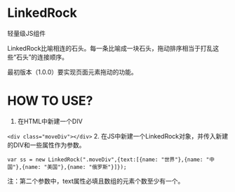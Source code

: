 # LinkedRock
轻量级JS组件

LinkedRock比喻相连的石头。每一条比喻成一块石头，拖动排序相当于打乱这些“石头”的连接顺序。

最初版本（1.0.0）要实现页面元素拖动的功能。

# HOW TO USE?
1. 在HTML中新建一个DIV

  `<div class="moveDiv"></div>`
2. 在JS中新建一个LinkedRock对象，并传入新建的DIV和一些属性作为参数。

  `var ss = new LinkedRock(".moveDiv",{text:[{name: "世界"},{name: "中国"},{name: "美国"},{name: "俄罗斯"}]});`
  
  注：第二个参数中，text属性必填且数组的元素个数至少有一个。
